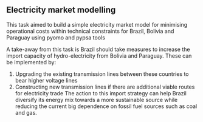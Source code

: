 ## Electricity market modelling

This task aimed to build a simple electricity market model for minimising operational costs within technical constraints
for Brazil, Bolivia and Paraguay using pyomo and pypsa tools

A take-away from this task is Brazil should take measures to increase the import capacity of hydro-electricity from
Bolivia and Paraguay. These can be implemented by:
1. Upgrading the existing transmission lines between these countries to bear higher voltage lines
2. Constructing new transmission lines if there are additional viable routes for electricity trade
The action to this import strategy can help Brazil diversify its energy mix towards a more sustainable source
while reducing the current big dependence on fossil fuel sources such as coal and gas.

